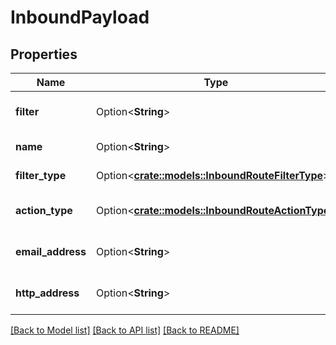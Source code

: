 # InboundPayload

## Properties

Name | Type | Description | Notes
------------ | ------------- | ------------- | -------------
**filter** | Option<**String**> | Filter of the inbound data | [optional]
**name** | Option<**String**> | Name of this route | [optional]
**filter_type** | Option<[**crate::models::InboundRouteFilterType**](InboundRouteFilterType.md)> | Type of the filter | [optional]
**action_type** | Option<[**crate::models::InboundRouteActionType**](InboundRouteActionType.md)> | Type of action to take | [optional]
**email_address** | Option<**String**> | Email to forward the inbound to | [optional]
**http_address** | Option<**String**> | Address to notify about the inbound | [optional]

[[Back to Model list]](../README.md#documentation-for-models) [[Back to API list]](../README.md#documentation-for-api-endpoints) [[Back to README]](../README.md)


